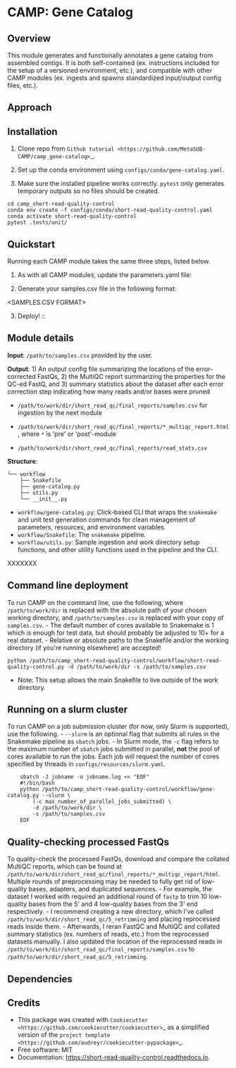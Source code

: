 # CAMP: Gene Catalog

Overview
--------

This module generates and functionally annotates a gene catalog from assembled contigs. It is both self-contained (ex. instructions included for the setup of a versioned environment, etc.), and compatible with other CAMP modules (ex. ingests and spawns standardized input/output config files, etc.). 

Approach
--------
<INSERT PIPELINE IMAGE>

Installation
------------

1. Clone repo from `Github tutorial <https://github.com/MetaSUB-CAMP/camp_gene-catalog>`_.

2. Set up the conda environment using ``configs/conda/gene-catalog.yaml``. 

<BAKTA DATABASES>

3. Make sure the installed pipeline works correctly. ``pytest`` only generates temporary outputs so no files should be created.
```
cd camp_short-read-quality-control
conda env create -f configs/conda/short-read-quality-control.yaml
conda activate short-read-quality-control
pytest .tests/unit/
```    

Quickstart
----------

Running each CAMP module takes the same three steps, listed below.

1. As with all CAMP modules, update the parameters.yaml file:

<TABLE OF PARAMETERS AND DESCRIPTIONS>

2. Generate your samples.csv file in the following format:

<SAMPLES.CSV FORMAT>

3. Deploy!
::
<SNAKEMAKE COMMAND>

Module details
-------------------------------

**Input**: ``/path/to/samples.csv`` provided by the user.

**Output**: 1) An output config file summarizing the locations of the error-corrected FastQs, 2) the MultiQC report summarizing the properties for the QC-ed FastQ, and 3) summary statistics about the dataset after each error correction step indicating how many reads and/or bases were pruned

- ``/path/to/work/dir/short_read_qc/final_reports/samples.csv`` for ingestion by the next module

- ``/path/to/work/dir/short_read_qc/final_reports/*_multiqc_report.html``, where ``*`` is 'pre' or 'post'-module

- ``/path/to/work/dir/short_read_qc/final_reports/read_stats.csv``


**Structure**:
```
└── workflow
    ├── Snakefile
    ├── gene-catalog.py
    ├── utils.py
    └── __init__.py
```
- ``workflow/gene-catalog.py``: Click-based CLI that wraps the ``snakemake`` and unit test generation commands for clean management of parameters, resources, and environment variables.
- ``workflow/Snakefile``: The ``snakemake`` pipeline. 
- ``workflow/utils.py``: Sample ingestion and work directory setup functions, and other utility functions used in the pipeline and the CLI.

XXXXXXX

Command line deployment
-----------------------
To run CAMP on the command line, use the following, where ``/path/to/work/dir`` is replaced with the absolute path of your chosen working directory, and ``/path/to/samples.csv`` is replaced with your copy of ``samples.csv``. 
    - The default number of cores available to Snakemake is 1 which is enough for test data, but should probably be adjusted to 10+ for a real dataset.
    - Relative or absolute paths to the Snakefile and/or the working directory (if you're running elsewhere) are accepted!
```
python /path/to/camp_short-read-quality-control/workflow/short-read-quality-control.py -d /path/to/work/dir -s /path/to/samples.csv
```

* Note: This setup allows the main Snakefile to live outside of the work directory.

Running on a slurm cluster
--------------------------
To run CAMP on a job submission cluster (for now, only Slurm is supported), use the following.
    - ``--slurm`` is an optional flag that submits all rules in the Snakemake pipeline as ``sbatch`` jobs. 
    - In Slurm mode, the ``-c`` flag refers to the maximum number of ``sbatch`` jobs submitted in parallel, **not** the pool of cores available to run the jobs. Each job will request the number of cores specified by threads in ``configs/resources/slurm.yaml``.
```
    sbatch -J jobname -o jobname.log << "EOF"
    #!/bin/bash
    python /path/to/camp_short-read-quality-control/workflow/gene-catalog.py --slurm \
        (-c max_number_of_parallel_jobs_submitted) \
        -d /path/to/work/dir \
        -s /path/to/samples.csv
    EOF
```
Quality-checking processed FastQs
----------------------------------

To quality-check the processed FastQs, download and compare the collated MultiQC reports, which can be found at ``/path/to/work/dir/short_read_qc/final_reports/*_multiqc_report/html``. Multiple rounds of preprocessing may be needed to fully get rid of low-quality bases, adapters, and duplicated sequences. 
    - For example, the dataset I worked with required an additional round of ``fastp`` to trim 10 low-quality bases from the 5' and 4 low-quality bases from the 3' end respectively. 
    - I recommend creating a new directory, which I've called ``/path/to/work/dir/short_read_qc/5_retrimming`` and placing reprocessed reads inside them. 
    - Afterwards, I reran FastQC and MultiQC and collated summary statistics (ex. numbers of reads, etc.) from the reprocessed datasets manually. I also updated the location of the reprocessed reads in ``/path/to/work/dir/short_read_qc/final_reports/samples.csv`` to ``/path/to/work/dir/short_read_qc/5_retrimming``.


Dependencies
------------
<LIST ALL DEPENDENCIES>

Credits
-------

* This package was created with `Cookiecutter <https://github.com/cookiecutter/cookiecutter>`_ as a simplified version of the `project template <https://github.com/audreyr/cookiecutter-pypackage>`_.
* Free software: MIT
* Documentation: https://short-read-quality-control.readthedocs.io. 



